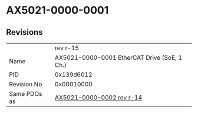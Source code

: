 # AX5021-0000-0001

## Revisions
<table>
<tr>
<td></td>
<td>rev r-15</td>
</tr>
<tr>
<td>Name</td>
<td>AX5021-0000-0001 EtherCAT Drive (SoE, 1 Ch.)</td>
</tr>
<tr>
<td>PID</td>
<td>0x139d6012</td>
</tr>
<tr>
<td>Revision No</td>
<td>0x00010000</td>
</tr>
<tr>
<td>Same PDOs as</td>
<td><a href="AX5021-0000-0002.md">AX5021-0000-0002 rev r-14</a></td>
</tr>
</table>
